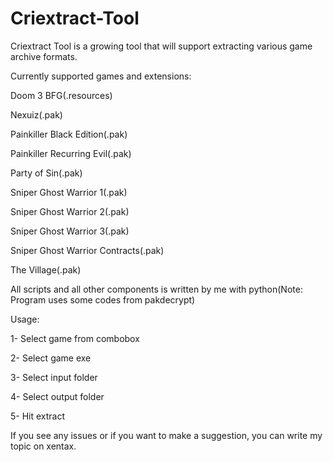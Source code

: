 # Criextract-Tool
Criextract Tool is a growing tool that will support extracting various game archive formats.


Currently supported games and extensions:

Doom 3 BFG(.resources)

Nexuiz(.pak)

Painkiller Black Edition(.pak)

Painkiller Recurring Evil(.pak)

Party of Sin(.pak)

Sniper Ghost Warrior 1(.pak)

Sniper Ghost Warrior 2(.pak)

Sniper Ghost Warrior 3(.pak)

Sniper Ghost Warrior Contracts(.pak)

The Village(.pak)

All scripts and all other components is written by me with python(Note: Program uses some codes from pakdecrypt)

Usage:

1- Select game from combobox

2- Select game exe

3- Select input folder

4- Select output folder

5- Hit extract

If you see any issues or if you want to make a suggestion, you can write my topic on xentax.
